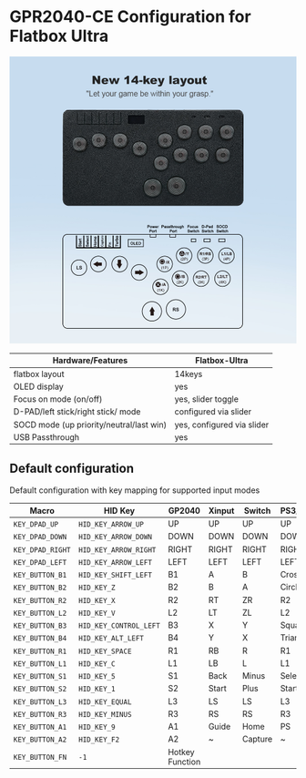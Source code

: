 # GPR2040-CE Configuration for Flatbox Ultra

![Board image](assets/flatbox-ultra-1.jpg)

| Hardware/Features |  Flatbox-Ultra|
| ----| ----|
|flatbox layout | 14keys |
|OLED display | yes |
|Focus on mode (on/off) | yes, slider toggle|
|D-PAD/left stick/right stick/ mode | configured via slider |
|SOCD mode (up priority/neutral/last win)| yes, configured via slider|
|USB Passthrough | yes |

## Default configuration

Default configuration with key mapping for supported input modes

| Macro               | HID Key               | GP2040         | Xinput   | Switch   | PS3/4/5    | Dinput | Arcade |
|---------------------|-----------------------|----------------|----------|----------|------------|--------|--------|
| `KEY_DPAD_UP`       | `HID_KEY_ARROW_UP`    | UP             | UP       | UP       | UP         | UP     | UP     |
| `KEY_DPAD_DOWN`     | `HID_KEY_ARROW_DOWN`  | DOWN           | DOWN     | DOWN     | DOWN       | DOWN   | DOWN   |
| `KEY_DPAD_RIGHT`    | `HID_KEY_ARROW_RIGHT` | RIGHT          | RIGHT    | RIGHT    | RIGHT      | RIGHT  | RIGHT  |
| `KEY_DPAD_LEFT`     | `HID_KEY_ARROW_LEFT`  | LEFT           | LEFT     | LEFT     | LEFT       | LEFT   | LEFT   |
| `KEY_BUTTON_B1`     | `HID_KEY_SHIFT_LEFT`  | B1             | A        | B        | Cross      | 2      | K1     |
| `KEY_BUTTON_B2`     | `HID_KEY_Z`           | B2             | B        | A        | Circle     | 3      | K2     |
| `KEY_BUTTON_R2`     | `HID_KEY_X`           | R2             | RT       | ZR       | R2         | 8      | K3     |
| `KEY_BUTTON_L2`     | `HID_KEY_V`           | L2             | LT       | ZL       | L2         | 7      | K4     |
| `KEY_BUTTON_B3`     | `HID_KEY_CONTROL_LEFT`| B3             | X        | Y        | Square     | 1      | P1     |
| `KEY_BUTTON_B4`     | `HID_KEY_ALT_LEFT`    | B4             | Y        | X        | Triangle   | 4      | P2     |
| `KEY_BUTTON_R1`     | `HID_KEY_SPACE`       | R1             | RB       | R        | R1         | 6      | P3     |
| `KEY_BUTTON_L1`     | `HID_KEY_C`           | L1             | LB       | L        | L1         | 5      | P4     |
| `KEY_BUTTON_S1`     | `HID_KEY_5`           | S1             | Back     | Minus    | Select     | 9      | Coin   |
| `KEY_BUTTON_S2`     | `HID_KEY_1`           | S2             | Start    | Plus     | Start      | 10     | Start  |
| `KEY_BUTTON_L3`     | `HID_KEY_EQUAL`       | L3             | LS       | LS       | L3         | 11     | LS     |
| `KEY_BUTTON_R3`     | `HID_KEY_MINUS`       | R3             | RS       | RS       | R3         | 12     | RS     |
| `KEY_BUTTON_A1`     | `HID_KEY_9`           | A1             | Guide    | Home     | PS         | 13     | ~      |
| `KEY_BUTTON_A2`     | `HID_KEY_F2`          | A2             | ~        | Capture  | ~          | 14     | ~      |
| `KEY_BUTTON_FN`     | `-1`                  | Hotkey Function|          |          |            |        |        |

